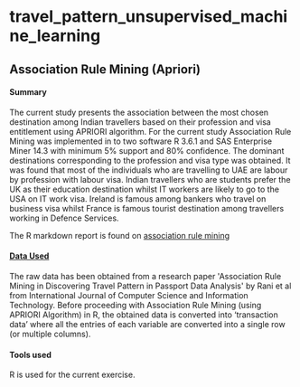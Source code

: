 # travel_pattern_unsupervised_machine_learning
## Association Rule Mining (Apriori)

#### Summary
The current study presents the association between the most chosen destination among Indian travellers based on their profession and visa entitlement using APRIORI algorithm. For the current study Association Rule Mining was implemented in to two software R 3.6.1 and SAS Enterprise Miner 14.3 with minimum 5% support and 80% confidence. The dominant destinations corresponding to the profession and visa type was obtained. It was found that most of the individuals who are travelling to UAE are labour by profession with labour visa. Indian travellers who are students prefer the UK as their education destination whilst IT workers are likely to go to the USA on IT work visa. Ireland is famous among bankers who travel on business visa whilst France is famous tourist destination among travellers working in Defence Services.  

The R markdown report is found on <a href = https://karishmapr.github.io/travel_pattern_unsupervised_machine_learning/ > association rule mining </a>


#### <a href = https://github.com/karishmapr/travel_pattern_unsupervised_machine_learning/blob/master/Travel_Pattern_R.xlsx> Data Used </a>
The raw data has been obtained from a research paper 'Association Rule Mining in Discovering Travel Pattern in Passport Data Analysis' by Rani et al from International Journal of Computer Science and Information Technology. Before proceeding with Association Rule Mining (using APRIORI Algorithm) in R, the obtained data is converted into ‘transaction data’ where all the entries of each variable are converted into a single row (or multiple columns). 

#### Tools used
R is used for the current exercise. 


